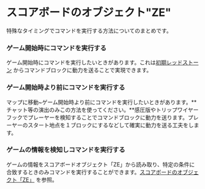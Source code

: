 # スコアボードのオブジェクト"ZE"

特殊なタイミングでコマンドを実行する方法についてのまとめです。

### ゲーム開始時にコマンドを実行する

ゲーム開始時にコマンドを実行したいときがあります。これは[初期レッドストーン](https://www.notion.so/8f9000a903d847668e90310020c47fa2?pvs=21) からコマンドブロックに動力を送ることで実現できます。

### ゲーム開始時より前にコマンドを実行する

マップに移動~ゲーム開始時より前にコマンドを実行したいときがあります。**チャット等の演出のみこの方法を使ってください。**感圧版やトリップワイヤーフックでプレーヤーを検知することでコマンドブロックに動力を送ります。プレーヤーのスタート地点を１ブロックにするなどして確実に動力を送る工夫をします。

### ゲームの情報を検知しコマンドを実行する

ゲームの情報をスコアボードオブジェクト「ZE」から読み取り、特定の条件に合致するときのみコマンドを実行することができます。[スコアボードのオブジェクト「ZE」](https://www.notion.so/ZE-b86294f89b2b444eb3da21291898587f?pvs=21) を参照。
